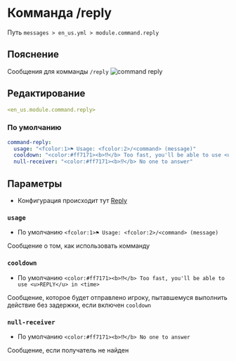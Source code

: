 # Комманда /reply
Путь `messages > en_us.yml > module.command.reply`

## Пояснение
Сообщения для комманды `/reply`
![command reply](/commandreply.png)

## Редактирование
```yaml
<en_us.module.command.reply>
```

### По умолчанию
```yaml
command-reply:
  usage: "<fcolor:1>⚑ Usage: <fcolor:2>/<command> (message)"
  cooldown: "<color:#ff7171><b>⁉</b> Too fast, you'll be able to use <u>REPLY</u> in <time>"
  null-receiver: "<color:#ff7171><b>⁉</b> No one to answer"
```

## Параметры

- Конфигурация происходит тут [Reply](/ru/config/module/command/command-reply/)

### `usage`
- По умолчанию `<fcolor:1>⚑ Usage: <fcolor:2>/<command> (message)`

Сообщение о том, как использовать комманду

### `cooldown`
- По умолчанию `<color:#ff7171><b>⁉</b> Too fast, you'll be able to use <u>REPLY</u> in <time>`

Сообщение, которое будет отправлено игроку, пытавшемуся выполнить действие без задержки, если включен `cooldown`

### `null-receiver`
- По умолчанию `<color:#ff7171><b>⁉</b> No one to answer`

Сообщение, если получатель не найден


